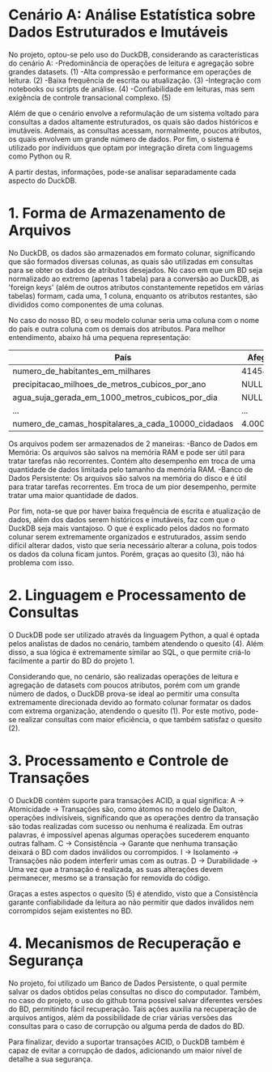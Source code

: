 # Cenário A: Análise Estatística sobre Dados Estruturados e Imutáveis
No projeto, optou-se pelo uso do DuckDB, considerando as características do cenário A:
-Predominância de operações de leitura e agregação sobre grandes datasets.              (1)
-Alta compressão e performance em operações de leitura.                                 (2)
-Baixa frequência de escrita ou atualização.                                            (3)
-Integração com notebooks ou scripts de análise.                                        (4)
-Confiabilidade em leituras, mas sem exigência de controle transacional complexo.       (5)

Além de que o cenário envolve a reformulação de um sistema voltado para consultas a dados altamente estruturados, os quais são dados históricos e imutáveis. Ademais, as consultas acessam, normalmente, poucos atributos, os quais envolvem um grande número de dados. Por fim, o sistema é utilizado por indivíduos que optam por integração direta com linguagems como Python ou R.

A partir destas, informações, pode-se analisar separadamente cada aspecto do DuckDB.

# 1. Forma de Armazenamento de Arquivos
No DuckDB, os dados são armazenados em formato colunar, significando que são formados diversas colunas, as quais são utilizadas em consultas para se obter os dados de atributos desejados. No caso em que um BD seja normalizado ao extremo (apenas 1 tabela) para a conversão ao DuckDB, as 'foreign keys' (além de outros atributos constantemente repetidos em várias tabelas) formam, cada uma, 1 coluna, enquanto os atributos restantes, são divididos como componentes de uma colunas.

No caso do nosso BD, o seu modelo colunar seria uma coluna com o nome do país e outra coluna com os demais dos atributos. Para melhor entendimento, abaixo há uma pequena representação:

|                      País                         |  Afeganistão  |    Albania    |    Algeria    |  ...  |    Zimbabwe   |
|---------------------------------------------------|---------------|---------------|---------------|-------|---------------|
|numero_de_habitantes_em_milhares                   |  41454.761719 |  2811.655029  |  46164.218750 |  ...  |  16340.822266 |
|precipitacao_milhoes_de_metros_cubicos_por_ano     |      NULL     |  32224.000000 | 330957.406250 |  ...  | 372899.406250 |
|agua_suja_gerada_em_1000_metros_cubicos_por_dia    |      NULL     |  1188.000000  |  7730.000000  |  ...  |  48978.601562 |
|                       ...                         |      ...      |      ...      |      ...      |  ...  |      ...      |
|numero_de_camas_hospitalares_a_cada_10000_cidadaos |    4.000000   |      NULL     |      NULL     |  ...  |   17.000000   |

Os arquivos podem ser armazenados de 2 maneiras:
-Banco de Dados em Memória: Os arquivos são salvos na memória RAM e pode ser útil para tratar tarefas não recorrentes. Contém alto desempenho em troca de uma quantidade de dados limitada pelo tamanho da memória RAM.
-Banco de Dados Persistente: Os arquivos são salvos na memória do disco e é útil para tratar tarefas recorrentes. Em troca de um pior desempenho, permite tratar uma maior quantidade de dados.

Por fim, nota-se que por haver baixa frequência de escrita e atualização de dados, além dos dados serem históricos e imutáveis, faz com que o DuckDB seja mais vantajoso. O que é explicado pelos dados no formato colunar serem extremamente organizados e estruturados, assim sendo difícil alterar dados, visto que seria necessário alterar a coluna, pois todos os dados da coluna ficam juntos. Porém, graças ao quesito (3), não há problema com isso.

# 2. Linguagem e Processamento de Consultas
O DuckDB pode ser utilizado através da linguagem Python, a qual é optada pelos analistas de dados no cenário, também atendendo o quesito (4). Além disso, a sua lógica é extremamente similar ao SQL, o que permite criá-lo facilmente a partir do BD do projeto 1.

Considerando que, no cenário, são realizadas operações de leitura e agregação de datasets com poucos atributos, porém com um grande número de dados, o DuckDB prova-se ideal ao permitir uma consulta extremamente direcionada devido ao formato colunar formatar os dados com extrema organização, atendendo o quesito (1). Por este motivo, pode-se realizar consultas com maior eficiência, o que também satisfaz o quesito (2).

# 3. Processamento e Controle de Transações
O DuckDB contém suporte para transações ACID, a qual significa:
A -> Atomicidade -> Transações são, como átomos no modelo de Dalton, operações indivisíveis, significando que as operações dentro da transação são todas realizadas com sucesso ou nenhuma é realizada. Em outras palavras, é impossível apenas algumas operações sucederem enquanto outras falham.
C -> Consistência -> Garante que nenhuma transação deixará o BD com dados inválidos ou corrompidos.
I -> Isolamento -> Transações não podem interferir umas com as outras.
D -> Durabilidade -> Uma vez que a transação é realizada, as suas alterações devem permanecer, mesmo se a transação for removida do código.

Graças a estes aspectos o quesito (5) é atendido, visto que a Consistência garante confiabilidade da leitura ao não permitir que dados inválidos nem corrompidos sejam existentes no BD.

# 4. Mecanismos de Recuperação e Segurança
No projeto, foi utilizado um Banco de Dados Persistente, o qual permite salvar os dados obtidos pelas consultas no disco do computador. Também, no caso do projeto, o uso do github torna possível salvar diferentes versões do BD, permitindo fácil recuperação. Tais ações auxilia na recuperação de arquivos antigos, além da possibilidade de criar várias versões das consultas para o caso de corrupção ou alguma perda de dados do BD.

Para finalizar, devido a suportar transações ACID, o DuckDB também é capaz de evitar a corrupção de dados, adicionando um maior nível de detalhe a sua segurança.

